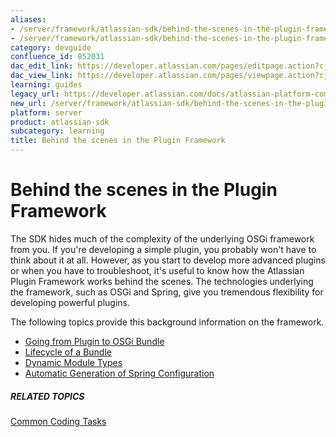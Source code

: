 ```yaml
---
aliases:
- /server/framework/atlassian-sdk/behind-the-scenes-in-the-plugin-framework-852031.html
- /server/framework/atlassian-sdk/behind-the-scenes-in-the-plugin-framework-852031.md
category: devguide
confluence_id: 852031
dac_edit_link: https://developer.atlassian.com/pages/editpage.action?cjm=wozere&pageId=852031
dac_view_link: https://developer.atlassian.com/pages/viewpage.action?cjm=wozere&pageId=852031
learning: guides
legacy_url: https://developer.atlassian.com/docs/atlassian-platform-common-components/plugin-framework/behind-the-scenes-in-the-plugin-framework
new_url: /server/framework/atlassian-sdk/behind-the-scenes-in-the-plugin-framework
platform: server
product: atlassian-sdk
subcategory: learning
title: Behind the scenes in the Plugin Framework
---
```

# Behind the scenes in the Plugin Framework

The SDK hides much of the complexity of the underlying OSGi framework from you. If you're developing a simple plugin, you probably won't have to think about it at all. However, as you start to develop more advanced plugins or when you have to troubleshoot, it's useful to know how the Atlassian Plugin Framework works behind the scenes. The technologies underlying the framework, such as OSGi and Spring, give you tremendous flexibility for developing powerful plugins. 

The following topics provide this background information on the framework.

-   [Going from Plugin to OSGi Bundle](/server/framework/atlassian-sdk/going-from-plugin-to-osgi-bundle)
-   [Lifecycle of a Bundle](/server/framework/atlassian-sdk/lifecycle-of-a-bundle)
-   [Dynamic Module Types](/server/framework/atlassian-sdk/dynamic-module-types)
-   [Automatic Generation of Spring Configuration](/server/framework/atlassian-sdk/automatic-generation-of-spring-configuration)

##### RELATED TOPICS

[Common Coding Tasks](/server/framework/atlassian-sdk/common-coding-tasks)
































































































































































































































































